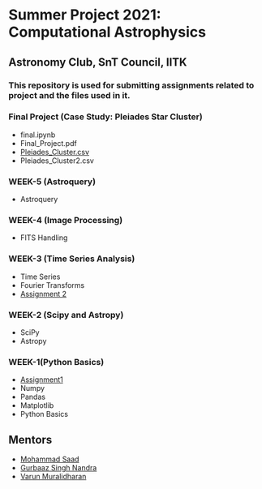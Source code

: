 # Summer Project 2021: Computational Astrophysics

## Astronomy Club, SnT Council, IITK
### **This repository is used for submitting assignments related to project and the files used in it.**

### Final Project (Case Study: Pleiades Star Cluster)
- final.ipynb
- Final_Project.pdf
- [Pleiades_Cluster.csv](https://github.com/sush14feb/astro-project/blob/main/Final%20Project/Pleiades_Cluster.csv)
- Pleiades_Cluster2.csv 

### WEEK-5 (Astroquery)
  - Astroquery

 ### WEEK-4 (Image Processing)
- FITS Handling

### WEEK-3 (Time Series Analysis)
- Time Series
- Fourier Transforms
- [Assignment 2](https://github.com/sush14feb/astro-project/blob/main/Assignment-2.ipynb)

### WEEK-2 (Scipy and Astropy)
- SciPy
- Astropy

### WEEK-1(Python Basics)
- [Assignment1](https://github.com/sush14feb/astro-project/blob/main/Assignment1.ipynb)
- Numpy
- Pandas
- Matplotlib
- Python Basics
## Mentors
- [Mohammad Saad](https://github.com/saad369)
- [Gurbaaz Singh Nandra](https://github.com/gurbaaz27)
- [Varun Muralidharan](https://github.com/Varun2501)
